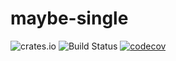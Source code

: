 # maybe-single

![crates.io](https://img.shields.io/crates/v/maybe-single.svg)
![Build Status](https://github.com/ufoscout/maybe-single/actions/workflows/build_and_test.yml/badge.svg)
[![codecov](https://codecov.io/gh/ufoscout/maybe-single/branch/master/graph/badge.svg)](https://codecov.io/gh/ufoscout/maybe-single)

